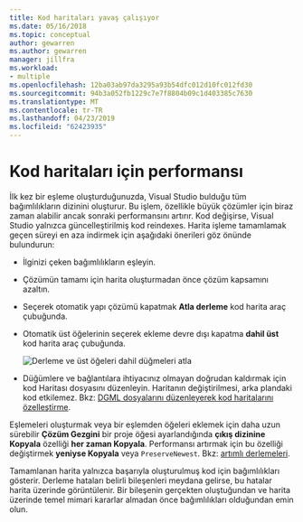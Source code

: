 ```yaml
---
title: Kod haritaları yavaş çalışıyor
ms.date: 05/16/2018
ms.topic: conceptual
author: gewarren
ms.author: gewarren
manager: jillfra
ms.workload:
- multiple
ms.openlocfilehash: 12ba03ab97da3295a93b54dfc012d10fc012fd30
ms.sourcegitcommit: 94b3a052fb1229c7e7f8804b09c1d403385c7630
ms.translationtype: MT
ms.contentlocale: tr-TR
ms.lasthandoff: 04/23/2019
ms.locfileid: "62423935"
---
```

# <a name="improve-performance-for-code-maps"></a>Kod haritaları için performansı

İlk kez bir eşleme oluşturduğunuzda, Visual Studio bulduğu tüm bağımlılıkların dizinini oluşturur. Bu işlem, özellikle büyük çözümler için biraz zaman alabilir ancak sonraki performansını artırır. Kod değişirse, Visual Studio yalnızca güncelleştirilmiş kod reindexes. Harita işleme tamamlamak geçen süreyi en aza indirmek için aşağıdaki önerileri göz önünde bulundurun:

- İlginizi çeken bağımlılıkların eşleyin.

- Çözümün tamamı için harita oluşturmadan önce çözüm kapsamını azaltın.

- Seçerek otomatik yapı çözümü kapatmak **Atla derleme** kod harita araç çubuğunda.

- Otomatik üst öğelerinin seçerek ekleme devre dışı kapatma **dahil üst** kod harita araç çubuğunda.

   ![Derleme ve üst öğeleri dahil düğmeleri atla](../modeling/media/codemapsfilterskipbuildicons.png)

- Düğümlere ve bağlantılara ihtiyacınız olmayan doğrudan kaldırmak için kod Haritası dosyasını düzenleyin. Haritanın değiştirilmesi, arka plandaki kod etkilemez. Bkz: [DGML dosyalarını düzenleyerek kod haritalarını özelleştirme](../modeling/customize-code-maps-by-editing-the-dgml-files.md).

Eşlemeleri oluşturmak veya bir eşlemden öğeleri eklemek için daha uzun sürebilir **Çözüm Gezgini** bir proje öğesi ayarlandığında **çıkış dizinine Kopyala** özelliği **her zaman Kopyala**. Performansı artırmak için bu özelliği değiştirmek **yeniyse Kopyala** veya `PreserveNewest`. Bkz: [artımlı derlemeleri](../msbuild/incremental-builds.md).

Tamamlanan harita yalnızca başarıyla oluşturulmuş kod için bağımlılıkları gösterir. Derleme hataları belirli bileşenleri meydana gelirse, bu hatalar harita üzerinde görüntülenir. Bir bileşenin gerçekten oluştuğundan ve harita üzerinde temel mimari kararlar almadan önce bağımlılıkları olduğundan emin olun.